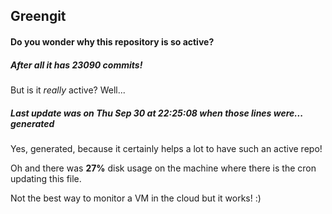 ## Greengit

#### Do you wonder why this repository is so active?

##### After all it has 23090 commits!

But is it *really* active? Well...

##### Last update was on Thu Sep 30 at 22:25:08 when those lines were... generated

Yes, generated, because it certainly helps a lot to have such an active repo!

Oh and there was **27%** disk usage on the machine
where there is the cron updating this file.

Not the best way to monitor a VM in the cloud but it works! :)
